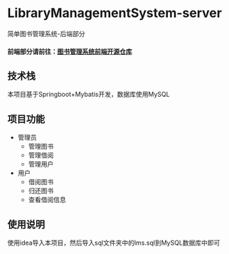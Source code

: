 # LibraryManagementSystem-server
 简单图书管理系统-后端部分

 #### 前端部分请前往：[图书管理系统前端开源仓库](https://github.com/lijincheng2018/LibraryManagementSystem-web "图书管理系统前端开源仓库")
 
 ## 技术栈
 本项目基于Springboot+Mybatis开发，数据库使用MySQL
 
  ## 项目功能
 * 管理员
   * 管理图书
   * 管理借阅
   * 管理用户
 * 用户
   * 借阅图书
   * 归还图书
   * 查看借阅信息
 
 ## 使用说明
 使用idea导入本项目，然后导入sql文件夹中的lms.sql到MySQL数据库中即可
